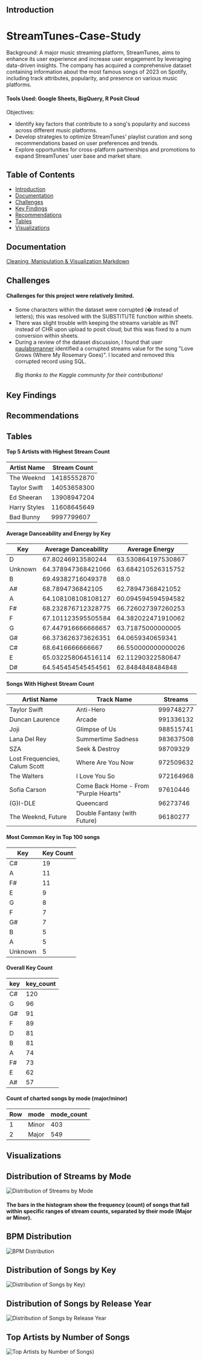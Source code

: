 ## Introduction

# StreamTunes-Case-Study
Background: A major music streaming platform, StreamTunes, aims to enhance its user experience and increase user engagement by leveraging data-driven insights. The company has acquired a comprehensive dataset containing information about the most famous songs of 2023 on Spotify,
including track attributes, popularity, and presence on various music platforms.

#### Tools Used: Google Sheets, BigQuery, R Posit Cloud

Objectives:
- Identify key factors that contribute to a song's popularity and success across different music platforms.
- Develop strategies to optimize StreamTunes' playlist curation and song recommendations based on user preferences and trends.
- Explore opportunities for cross-platform partnerships and promotions to expand StreamTunes' user base and market share.

## Table of Contents
- [Introduction](#introduction)
- [Documentation](#documentation)
- [Challenges](#challenges)
- [Key Findings](#key-findings)
- [Recommendations](#recommendations)
- [Tables](#tables)
- [Visualizations](#visualizations)

## Documentation
[Cleaning, Manipulation & Visualization Markdown](https://github.com/karammulc/StreamTunes-Case-Study/blob/main/Cleaning%20%26%20Viz.md)

## Challenges
#### Challenges for this project were relatively limited. 
- Some characters within the dataset were corrupted (� instead of letters); this was resolved with the SUBSTITUTE function within sheets.
- There was slight trouble with keeping the streams variable as INT instead of CHR upon upload to posit cloud; but this was fixed to a num conversion within sheets.
- During a review of the dataset discussion, I found that user [paulabsmanner](https://www.kaggle.com/paulabsmanner) identified a corrupted streams value for the song "Love Grows (Where My Rosemary Goes)".
  I located and removed this corrupted record using SQL.
  ###### Big thanks to the Kaggle community for their contributions!  

## Key Findings

## Recommendations


## Tables

#### Top 5 Artists with Highest Stream Count

| Artist Name | Stream Count | 
|---------|----------------------|
| The Weeknd   | 14185552870      | 
| Taylor Swift | 14053658300      |
| Ed Sheeran   | 13908947204  | 
| Harry Styles | 11608645649     | 
| Bad Bunny    | 9997799607   | 

#### Average Danceability and Energy by Key

| Key     | Average Danceability | Average Energy           |
|---------|----------------------|----------------------|
| D       | 67.80246913580244    | 63.530864197530867   |
| Unknown | 64.378947368421066   | 63.684210526315752   |
| B       | 69.49382716049378    | 68.0                 |
| A#      | 68.7894736842105     | 62.78947368421052    |
| A       | 64.108108108108127   | 60.094594594594582   |
| F#      | 68.232876712328775   | 66.726027397260253   |
| F       | 67.101123595505584   | 64.382022471910062   |
| G       | 67.447916666666657   | 63.71875000000005    |
| G#      | 66.373626373626351   | 64.0659340659341     |
| C#      | 68.6416666666667     | 66.550000000000026   |
| E       | 65.032258064516114   | 62.11290322580647    |
| D#      | 64.545454545454561   | 62.8484848484848     |

####  Songs With Highest Stream Count

| Artist Name                      | Track Name                                 | Streams    |
|---------------------------------|-------------------------------------------|------------|
| Taylor Swift                    | Anti-Hero                                 | 999748277  |
| Duncan Laurence                 | Arcade                                    | 991336132  |
| Joji                            | Glimpse of Us                             | 988515741  |
| Lana Del Rey                    | Summertime Sadness                        | 983637508  |
| SZA                             | Seek & Destroy                            | 98709329   |
| Lost Frequencies, Calum Scott   | Where Are You Now                         | 972509632  |
| The Walters                     | I Love You So                             | 972164968  |
| Sofia Carson                    | Come Back Home - From "Purple Hearts"     | 97610446   |
| (G)I-DLE                        | Queencard                                 | 96273746   |
| The Weeknd, Future              | Double Fantasy (with Future)              | 96180277   |

#### Most Common Key in Top 100 songs
| Key                                 | Key Count                             | 
|---------------------------------|-------------------------------------------|
| C#                              | 19                                        | 
| A                               | 11                                        | 
| F#                              | 11                                        | 
| E                               | 9                                         | 
| G                               | 8                                         | 
| F                               | 7                                         |
| G#                              | 7                                         | 
| B                               | 5                                         |
| A                               | 5                                         | 
| Unknown                         | 5                                         | 

#### Overall Key Count

| key | key_count |
|-----|-----------|
| C#  | 120       |
| G   | 96        |
| G#  | 91        |
| F   | 89        |
| D   | 81        |
| B   | 81        |
| A   | 74        |
| F#  | 73        |
| E   | 62        |
| A#  | 57        |


#### Count of charted songs by mode (major/minor)
| Row | mode  | mode_count |
|-----|-------|------------|
| 1   | Minor | 403        |
| 2   | Major | 549        |


## Visualizations

## Distribution of Streams by Mode
![Distribution of Streams by Mode](https://github.com/karammulc/StreamTunes-Case-Study/blob/main/Images/Distribution%20of%20Streams%20by%20Mode.png)
#### The bars in the histogram show the frequency (count) of songs that fall within specific ranges of stream counts, separated by their mode (Major or Minor).

## BPM Distribution
![BPM Distribution](https://github.com/karammulc/StreamTunes-Case-Study/blob/main/Images/BPM%20Distribution.png) 

## Distribution of Songs by Key
![Distribution of Songs by Key](https://github.com/karammulc/StreamTunes-Case-Study/blob/main/Images/Distribtion%20of%20Songs%20by%20Key.png))

## Distribution of Songs by Release Year
![Distribution of Songs by Release Year](https://github.com/karammulc/StreamTunes-Case-Study/blob/main/Images/DistributionofSongs%20byReleaseYear.png)

## Top Artists by Number of Songs
![Top Artists by Number of Songs](https://github.com/karammulc/StreamTunes-Case-Study/blob/main/Images/Top%20Artists%20by%20Number%20of%20Songs.png))

